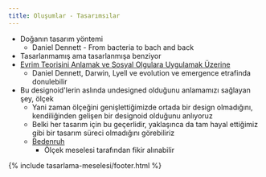 ```yaml
---
title: Oluşumlar - Tasarımsılar
---
```


- Doğanın tasarım yöntemi
  - Daniel Dennett - From bacteria to bach and back
- Tasarlanmamış ama tasarlanmışa benziyor
- [Evrim Teorisini Anlamak ve Sosyal Olgulara Uygulamak Üzerine](../../eskizler/evrim-teorisini-anlamak-ve-sosyal-olgulara-uygulamak-uzerine.md)
  - Daniel Dennett, Darwin, Lyell ve evolution ve emergence etrafinda
    donulebilir
- Bu designoid'lerin aslında undesigned olduğunu anlamamızı sağlayan şey,
  ölçek
  - Yani zaman ölçeğini genişlettiğimizde ortada bir design olmadığını,
    kendiliğinden gelişen bir designoid olduğunu anlıyoruz
  - Belki her tasarım için bu geçerlidir, yaklaşınca da tam hayal ettiğimiz
    gibi bir tasarım süreci olmadığını görebiliriz
  - [Bedenruh](../../eskizler/bedenruh.md)
    - Ölçek meselesi tarafından fikir alınabilir

{% include tasarlama-meselesi/footer.html %}
